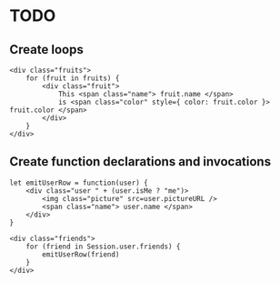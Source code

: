 TODO
====

Create loops
------------
	<div class="fruits">
		for (fruit in fruits) {
			<div class="fruit">
				This <span class="name"> fruit.name </span>
				is <span class="color" style={ color: fruit.color }> fruit.color </span>
			</div>
		}
	</div>

Create function declarations and invocations
--------------------------------------------
	let emitUserRow = function(user) {
		<div class="user " + (user.isMe ? "me")>
			<img class="picture" src=user.pictureURL />
			<span class="name"> user.name </span>
		</div>
	}
	
	<div class="friends">
		for (friend in Session.user.friends) {
			emitUserRow(friend)
		}
	</div>
